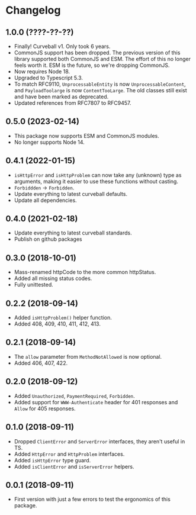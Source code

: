 Changelog
=========

1.0.0 (????-??-??)
------------------

* Finally! Curveball v1. Only took 6 years.
* CommonJS support has been dropped. The previous version of this library
  supported both CommonJS and ESM. The effort of this no longer feels worth it.
  ESM is the future, so we're dropping CommonJS.
* Now requires Node 18.
* Upgraded to Typescript 5.3.
* To match RFC9110, `UnprocessableEntity` is now `UnprocessableContent`, and
  `PayloadToolarge` is now `ContentTooLarge`. The old classes still exist and
  have been marked as deprecated.
* Updated references from RFC7807 to RFC9457.


0.5.0 (2023-02-14)
------------------

* This package now supports ESM and CommonJS modules.
* No longer supports Node 14.


0.4.1 (2022-01-15)
------------------

* `isHttpError` and `isHttpProblem` can now take any (unknown) type as
  arguments, making it easier to use these functions without casting.
* `Forbiddden` -> `Forbidden`.
* Update everything to latest curveball defaults.
* Update all dependencies.


0.4.0 (2021-02-18)
------------------

* Update everything to latest curveball standards.
* Publish on github packages


0.3.0 (2018-10-01)
------------------

* Mass-renamed httpCode to the more common httpStatus.
* Added all missing status codes.
* Fully unittested.


0.2.2 (2018-09-14)
------------------

* Added `isHttpProblem()` helper function.
* Added 408, 409, 410, 411, 412, 413.


0.2.1 (2018-09-14)
------------------

* The `allow` parameter from `MethodNotAllowed` is now optional.
* Added 406, 407, 422.


0.2.0 (2018-09-12)
------------------

* Added `Unauthorized`, `PaymentRequired`, `Forbidden`.
* Added support for `WWW-Authenticate` header for 401 responses and `Allow` for
  405 responses.


0.1.0 (2018-09-11)
------------------

* Dropped `ClientError` and `ServerError` interfaces, they aren't useful in TS.
* Added `HttpError` and `HttpProblem` interfaces.
* Added `isHttpError` type guard.
* Added `isClientError` and `isServerError` helpers.


0.0.1 (2018-09-11)
------------------

* First version with just a few errors to test the ergonomics of this package.
